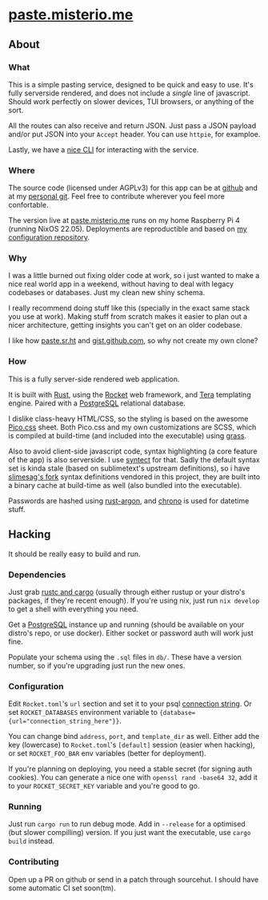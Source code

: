 # [paste.misterio.me](https://paste.misterio.me)

## About

### What

This is a simple pasting service, designed to be quick and easy to use. It's fully serverside rendered, and does not include a _single_ line of javascript. Should work perfectly on slower devices, TUI browsers, or anything of the sort.

All the routes can also receive and return JSON. Just pass a JSON payload and/or put JSON into your `Accept` header. You can use `httpie`, for examploe.

Lastly, we have a [nice CLI](https://github.com/misterio77/pmis) for interacting with the service.

### Where

The source code (licensed under AGPLv3) for this app can be at [github](https://github.com/misterio77/paste.misterio.me) and at my [personal git](https://m7.rs/git/paste-misterio-me). Feel free to contribute wherever you feel more confortable.

The version live at [paste.misterio.me](https://paste.misterio.me) runs on my home Raspberry Pi 4 (running NixOS 22.05). Deployments are reproductible and based on [my configuration repository](https://github.com/misterio77/nix-config).

### Why

I was a little burned out fixing older code at work, so i just wanted to make a nice real world app in a weekend, without having to deal with legacy codebases or databases. Just my clean new shiny schema.

I really recommend doing stuff like this (specially in the exact same stack you use at work). Making stuff from scratch makes it easier to plan out a nicer architecture, getting insights you can't get on an older codebase.

I like how [paste.sr.ht](https://paste.sr.ht) and [gist.github.com](https://gist.github.com), so why not create my own clone?

### How

This is a fully server-side rendered web application.

It is built with [Rust](https://rust-lang.org), using the [Rocket](https://rocket.rs) web framework, and [Tera](https://tera.netlify.app/) templating engine. Paired with a [PostgreSQL](https://postgresql.org) relational database.

I dislike class-heavy HTML/CSS, so the styling is based on the awesome [Pico.css](https://picocss.com) sheet. Both Pico.css and my own customizations are SCSS, which is compiled at build-time (and included into the executable) using [grass](https://github.com/connorskees/grass).

Also to avoid client-side javascript code, syntax highlighting (a core feature of the app) is also serverside. I use [syntect](https://github.com/trishume/syntect) for that. Sadly the default syntax set is kinda stale (based on sublimetext's upstream definitions), so i have [slimesag's fork](https://github.com/slimsag/Packages) syntax definitions vendored in this project, they are built into a binary cache at build-time as well (also bundled into the executable).

Passwords are hashed using [rust-argon](https://github.com/sru-systems/rust-argon2), and [chrono](https://github.com/chronotope/chrono) is used for datetime stuff.

## Hacking

It should be really easy to build and run.

### Dependencies

Just grab [rustc and cargo](https://rust-lang.org) (usually through either rustup or your distro's packages, if they're recent enough). If you're using nix, just run `nix develop` to get a shell with everything you need.

Get a [PostgreSQL](https://postgresql.org) instance up and running (should be available on your distro's repo, or use docker). Either socket or password auth will work just fine.

Populate your schema using the `.sql` files in `db/`. These have a version number, so if you're upgrading just run the new ones.

### Configuration

Edit `Rocket.toml`'s `url` section and set it to your psql [connection string](https://stackoverflow.com/questions/3582552). Or set `ROCKET_DATABASES` environment variable to `{database={url="connection_string_here"}}`.

You can change bind `address`, `port`, and `template_dir` as well. Either add the key (lowercase) to `Rocket.toml`'s `[default]` session (easier when hacking), or set `ROCKET_FOO_BAR` env variables (better for deployment).

If you're planning on deploying, you need a stable secret (for signing auth cookies). You can generate a nice one with `openssl rand -base64 32`, add it to your `ROCKET_SECRET_KEY` variable and you're good to go.

### Running

Just run `cargo run` to run debug mode. Add in `--release` for a optimised (but slower compilling) version. If you just want the executable, use `cargo build` instead.

### Contributing

Open up a PR on github or send in a patch through sourcehut. I should have some automatic CI set soon(tm).
